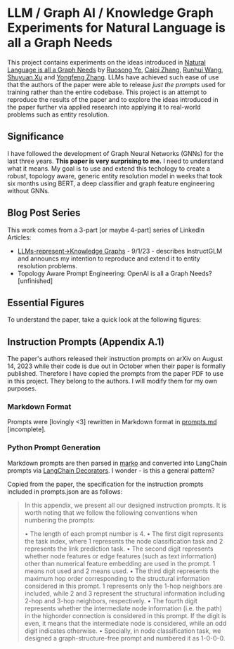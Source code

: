 # LLM / Graph AI / Knowledge Graph Experiments for Natural Language is all a Graph Needs

This project contains experiments on the ideas introduced in [Natural Language is all a Graph Needs](https://arxiv.org/abs/2308.07134) by [Ruosong Ye](https://www.linkedin.com/in/ruosong-ye-a0507724b/), [Caiqi Zhang](https://www.linkedin.com/in/caiqi-alex-zhang-%E5%BC%A0%E8%94%A1%E5%90%AF-99074519b/), [Runhui Wang](https://www.linkedin.com/in/runhui-wang/), [Shuyuan Xu](https://www.linkedin.com/in/shuyuan-xu-870206158/) and [Yongfeng Zhang](https://www.linkedin.com/in/zhangyongfeng/). LLMs have achieved such ease of use that the authors of the paper were able to release _just the prompts_ used for training rather than the entire codebase. This project is an attempt to reproduce the results of the paper and to explore the ideas introduced in the paper further via applied research into applying it to real-world problems such as entity resolution.

## Significance

I have followed the development of Graph Neural Networks (GNNs) for the last three years. **This paper is very surprising to me.** I need to understand what it means. My goal is to use and extend this techology to create a robust, topology aware, generic entity resolution model in weeks that took six months using BERT, a deep classifier and graph feature engineering without GNNs.

## Blog Post Series

This work comes from a 3-part [or maybe 4-part] series of LinkedIn Articles:

* [LLMs-represent->Knowledge Graphs](https://www.linkedin.com/pulse/instructglm-knowledge-graphsrepresentedbyllms-russell-jurney/?trackingId=slyb9SVqTeemAVP8d4Zz5Q%3D%3D) - 9/1/23 - describes InstructGLM and announcs my intention to reproduce and extend it to entity resolution problems.
* Topology Aware Prompt Engineering: OpenAI is all a Graph Needs? [unfinished]

## Essential Figures

To understand the paper, take a quick look at the following figures:

## Instruction Prompts (Appendix A.1)

The paper's authors released their instruction prompts on arXiv on August 14, 2023 while their code is due out in October when their paper is formally published. Therefore I have copied the prompts from the paper PDF to use in this project. They belong to the authors. I will modify them for my own purposes.

### Markdown Format

Prompts were [lovingly <3] rewritten in Markdown format in [prompts.md](prompts.md) [incomplete].

### Python Prompt Generation

Markdown prompts are then parsed in [marko](https://marko-py.readthedocs.io/en/latest/) and converted into LangChain prompts via [LangChain Decorators](https://python.langchain.com/docs/integrations/providers/langchain_decorators). I wonder - is this a general pattern?

Copied from the paper, the specification for the instruction prompts included in prompts.json are as follows:

> In this appendix, we present all our designed instruction prompts. It is worth noting that we follow
the following conventions when numbering the prompts:
>
> • The length of each prompt number is 4.
> • The first digit represents the task index, where 1 represents the node classification task and 2
represents the link prediction task.
> • The second digit represents whether node features or edge features (such as text information) other
than numerical feature embedding are used in the prompt. 1 means not used and 2 means used.
> • The third digit represents the maximum hop order corresponding to the structural information
considered in this prompt. 1 represents only the 1-hop neighbors are included, while 2 and 3
represent the structural information including 2-hop and 3-hop neighbors, respectively.
> • The fourth digit represents whether the intermediate node information (i.e. the path) in the highorder connection is considered in this prompt. If the digit is even, it means that the intermediate
node is considered, while an odd digit indicates otherwise.
> • Specially, in node classification task, we designed a graph-structure-free prompt and numbered it
as 1-0-0-0.
